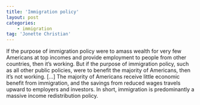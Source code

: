 ```yaml
---
title: 'Immigration policy'
layout: post
categories:
    - immigration
tag: 'Jonette Christian'
---
```


If the purpose of immigration policy were to amass wealth for very few Americans at top incomes and provide employment to people from other countries, then it’s working. But if the purpose of immigration policy, such as all other public policies, were to benefit the majority of Americans, then it’s not working. \[…\] The majority of Americans receive little economic benefit from immigration, and the savings from reduced wages travels upward to employers and investors. In short, immigration is predominantly a massive income redistribution policy.